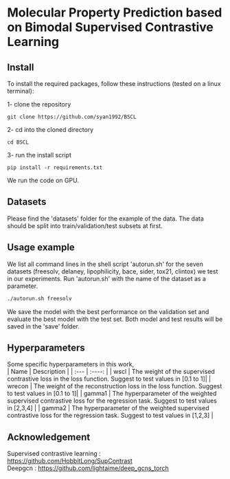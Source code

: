 # Molecular Property Prediction based on Bimodal Supervised Contrastive Learning

## Install

To install the required packages, follow these instructions (tested on a linux terminal):

1- clone the repository

```
git clone https://github.com/syan1992/BSCL
```

2- cd into the cloned directory

```
cd BSCL
```

3- run the install script
```
pip install -r requirements.txt
```

We run the code on GPU.

## Datasets
Please find the 'datasets' folder for the example of the data. The data should be split into train/validation/test subsets at first. 

## Usage example
We list all command lines in the shell script 'autorun.sh' for the seven datasets (freesolv, delaney, lipophilicity, bace, sider, tox21, clintox) we test in our experiments. 
Run 'autorun.sh' with the name of the dataset as a parameter.
```sh
./autorun.sh freesolv
```
We save the model with the best performance on the validation set and evaluate the best model with the test set.
Both model and test results will be saved in the 'save' folder.

## Hyperparameters
Some specific hyperparameters in this work,  
|  Name   | Description  |
| :---        |    :----:   |
|  wscl  | The weight of the supervised contrastive loss in the loss function. Suggest to test values in [0.1 to 1]|
| wrecon  | The weight of the reconstruction loss in the loss function. Suggest to test values in [0.1 to 1]|
| gamma1  | The hyperparameter of the weighted supervised contrastive loss for the regression task. Suggest to test values in [2,3,4] |
| gamma2  | The hyperparameter of the weighted supervised contrastive loss for the regression task. Suggest to test values in [1,2,3] |

## Acknowledgement
Supervised contrastive learning : https://github.com/HobbitLong/SupContrast  
Deepgcn : https://github.com/lightaime/deep_gcns_torch
